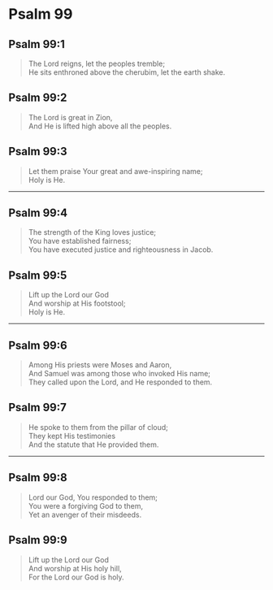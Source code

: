 # Psalm 99

## Psalm 99:1

> The Lord reigns, let the peoples tremble;  
> He sits enthroned above the cherubim, let the earth shake.

## Psalm 99:2

> The Lord is great in Zion,  
> And He is lifted high above all the peoples.

## Psalm 99:3

> Let them praise Your great and awe-inspiring name;  
> Holy is He.

---

## Psalm 99:4

> The strength of the King loves justice;  
> You have established fairness;  
> You have executed justice and righteousness in Jacob.

## Psalm 99:5

> Lift up the Lord our God  
> And worship at His footstool;  
> Holy is He.

---

## Psalm 99:6

> Among His priests were Moses and Aaron,  
> And Samuel was among those who invoked His name;  
> They called upon the Lord, and He responded to them.

## Psalm 99:7

> He spoke to them from the pillar of cloud;  
> They kept His testimonies  
> And the statute that He provided them.

---

## Psalm 99:8

> Lord our God, You responded to them;  
> You were a forgiving God to them,  
> Yet an avenger of their misdeeds.

## Psalm 99:9

> Lift up the Lord our God  
> And worship at His holy hill,  
> For the Lord our God is holy.
